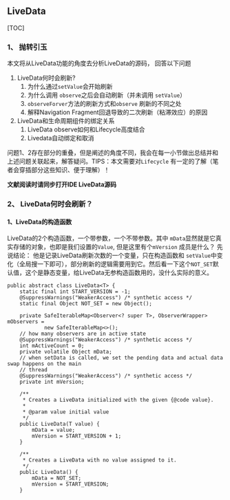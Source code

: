 ## LiveData

[TOC]

### 1、 抛转引玉

本文将从LiveData功能的角度去分析LiveData的源码， 回答以下问题

1. LiveData何时会刷新?
   1. 为什么通过`setValue`会开始刷新
   2. 为什么调用 `observe`之后会自动刷新（并未调用 `setValue`）
   3. `observeForver`方法的刷新方式和`observe` 刷新的不同之处
   4. 解释Navigation Fragment回退导致的二次刷新（粘滞效应）的原因
2. LiveData和生命周期组件的绑定关系
   1. LiveData observe如何和Lifecycle高度结合
   2. Livedata自动绑定和取消



问题1、2存在部分的重叠，但是阐述的角度不同，我会在每一小节做出总结并和上述问题关联起来，解答疑问。TIPS：本文需要对`Lifecycle` 有一定的了解（笔者会穿插部分这些知识、便于理解）！  

**文献阅读时请同步打开IDE LiveData源码**

### 2、 LiveData何时会刷新？

#### 1、LiveData的构造函数

LiveData的2个构造函数，一个带参数，一个不带参数。其中 `mData`显然就是它真实存储的对象，也即是我们设置的`Value`, 但是这里有个`mVersion` 成员是什么？ 先说结论： 他是记录LiveData刷新次数的一个变量，只在构造函数和 `setValue`中变化（全局搜一下即可），部分刷新的逻辑需要用到它。然后看一下这个`NOT_SET`默认值，这个是静态变量，给LiveData无参构造函数用的，没什么实际的意义。

```
public abstract class LiveData<T> {
    static final int START_VERSION = -1;
    @SuppressWarnings("WeakerAccess") /* synthetic access */
    static final Object NOT_SET = new Object();

    private SafeIterableMap<Observer<? super T>, ObserverWrapper> mObservers =
            new SafeIterableMap<>();
    // how many observers are in active state
    @SuppressWarnings("WeakerAccess") /* synthetic access */
    int mActiveCount = 0;
    private volatile Object mData;
    // when setData is called, we set the pending data and actual data swap happens on the main
    // thread
    @SuppressWarnings("WeakerAccess") /* synthetic access */
    private int mVersion;

    /**
     * Creates a LiveData initialized with the given {@code value}.
     *
     * @param value initial value
     */
    public LiveData(T value) {
        mData = value;
        mVersion = START_VERSION + 1;
    }

    /**
     * Creates a LiveData with no value assigned to it.
     */
    public LiveData() {
        mData = NOT_SET;
        mVersion = START_VERSION;
    }
```